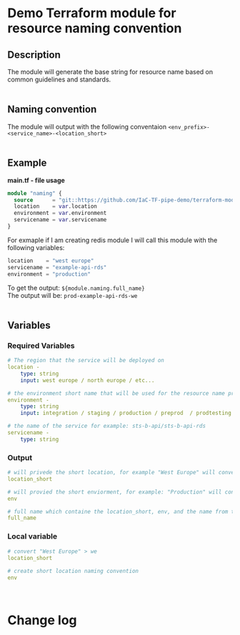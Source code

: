 # Demo Terraform module for resource naming convention

## Description
The module will generate the base string for resource name based on common guidelines and standards.  
<br />

## Naming convention 
The module will output with the following conventaion `<env_prefix>-<service_name>-<location_short>`  
<br />

## Example
 **main.tf - file usage**  
 
```terraform
module "naming" {
  source      = "git::https://github.com/IaC-TF-pipe-demo/terraform-modules.git//general/naming?ref=general-naming-v1.0"
  location    = var.location
  environment = var.environment
  servicename = var.servicename
}
```

For exmaple if I am creating redis module I will call this module with the following variables:  
```terraform
location    = "west europe"  
servicename = "example-api-rds"  
environment = "production"  
```
To get the output: `${module.naming.full_name}`  
The output will be: `prod-example-api-rds-we`  
<br />

## Variables
### Required Variables
```yaml
# The region that the service will be deployed on 
location -
    type: string
    input: west europe / north europe / etc... 

# the environment short name that will be used for the resource name prefix 
environment -
    type: string
    input: integration / staging / production / preprod  / prodtesting / pci

# the name of the service for example: sts-b-api/sts-b-api-rds
servicename -
    type: string
```

### Output
```yaml
# will privede the short location, for example "West Europe" will convert to > we
location_short

# will provied the short enviorment, for example: "Production" will convert to > prod
env

# full name which containe the location_short, env, and the name from the caller module
full_name
```
### Local variable 
```yaml
# convert "West Europe" > we
location_short 
  
# create short location naming convention  
env
```
<br />

# Change log

